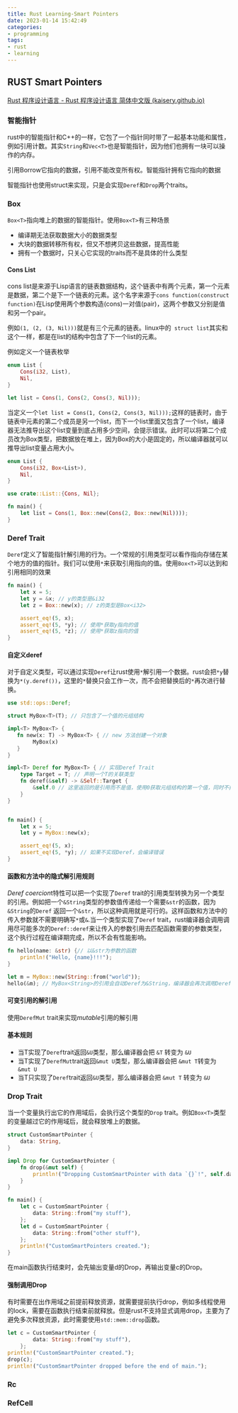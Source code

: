 ```yaml
---
title: Rust Learning-Smart Pointers
date: 2023-01-14 15:42:49
categories:
- programming
tags:
- rust
- learning
---
```


## RUST Smart Pointers 

[Rust 程序设计语言 - Rust 程序设计语言 简体中文版 (kaisery.github.io)](https://kaisery.github.io/trpl-zh-cn/title-page.html)

### 智能指针

rust中的智能指针和C++的一样，它包了一个指针同时带了一起基本功能和属性，例如引用计数。其实`String`和`Vec<T>`也是智能指针，因为他们也拥有一块可以操作的内存。

引用Borrow它指向的数据，引用不能改变所有权。智能指针拥有它指向的数据

智能指针也使用struct来实现，只是会实现`Deref`和`Drop`两个traits。

### Box<T>

`Box<T>`指向堆上的数据的智能指针。使用`Box<T>`有三种场景

* 编译期无法获取数据大小的数据类型
* 大块的数据转移所有权，但又不想拷贝这些数据，提高性能
* 拥有一个数据时，只关心它实现的traits而不是具体的什么类型


#### Cons List

cons list是来源于Lisp语言的链表数据结构，这个链表中有两个元素，第一个元素是数据，第二个是下一个链表的元素。这个名字来源于`cons function(construct function)`在Lisp使用两个参数构造(cons)一对值(pair)，这两个参数又分别是值和另一个pair。

例如`(1, (2, (3, Nil)))`就是有三个元素的链表。linux中的` struct list`其实和这个一样，都是在list的结构中包含了下一个list的元素。

例如定义一个链表枚举

```rust
enum List {
    Cons(i32, List),
    Nil,
}

let list = Cons(1, Cons(2, Cons(3, Nil)));
```

当定义一个`let list = Cons(1, Cons(2, Cons(3, Nil)));`这样的链表时，由于链表中元素的第二个成员是另一个list，而下一个list里面又包含了一个list，编译器无法推导出这个list变量到底占用多少空间，会提示错误。此时可以将第二个成员改为Box类型，把数据放在堆上，因为Box的大小是固定的，所以编译器就可以推导出list变量占用大小。

```rust
enum List {
    Cons(i32, Box<List>),
    Nil,
}

use crate::List::{Cons, Nil};

fn main() {
    let list = Cons(1, Box::new(Cons(2, Box::new(Nil))));
}
```

### Deref Trait

`Deref`定义了智能指针解引用的行为。一个常规的引用类型可以看作指向存储在某个地方的值的指针。我们可以使用`*`来获取引用指向的值。使用`Box<T>`可以达到和引用相同的效果

```rust
fn main() {
    let x = 5;
    let y = &x; // y的类型是&i32
    let z = Box::new(x); // z的类型是Box<i32>

    assert_eq!(5, x);
    assert_eq!(5, *y); // 使用*获取y指向的值
    assert_eq!(5, *z); // 使用*获取z指向的值
}
```

#### 自定义deref

对于自定义类型，可以通过实现`Deref`让rust使用`*`解引用一个数据。rust会把`*y`替换为`*(y.deref())`，这里的`*`替换只会工作一次，而不会把替换后的`*`再次进行替换。

```rust
use std::ops::Deref;

struct MyBox<T>(T); // 只包含了一个值的元组结构

impl<T> MyBox<T> {
   fn new(x: T) -> MyBox<T> { // new 方法创建一个对象
        MyBox(x)
   } 
}

impl<T> Deref for MyBox<T> { // 实现Deref Trait
    type Target = T; // 声明一个T的关联类型
    fn deref(&self) -> &Self::Target { 
        &self.0 // 这里返回的是引用而不是值，使用0获取元组结构的第一个值，同时不把这个值从结构中移出去move
    }
}


fn main() {
    let x = 5;
    let y = MyBox::new(x);

    assert_eq!(5, x);
    assert_eq!(5, *y); // 如果不实现Deref，会编译错误
}
```

#### 函数和方法中的隐式解引用规则

*Deref coercion*t特性可以把一个实现了`Deref` trait的引用类型转换为另一个类型的引用。例如把一个`&String`类型的参数值传递给一个需要`&str`的函数，因为`&String`的`Deref` 返回一个`&str`，所以这种调用就是可行的。这样函数和方法中的传入参数就不需要明确写`*`或`&`.当一个类型实现了`Deref` trait，rust编译器会调用调用尽可能多次的`Deref::deref`来让传入的参数引用去匹配函数需要的参数类型，这个执行过程在编译期完成，所以不会有性能影响。

```rust
fn hello(name: &str) {// 以&str为参数的函数
    println!("Hello, {name}!!!");
}

let m = MyBox::new(String::from("world"));
hello(&m); // MyBox<String>的引用会自动Deref为&String，编译器会再次调用Deref把&String转换为&str
```

#### 可变引用的解引用

使用`DerefMut` trait来实现*mutable*引用的解引用

#### 基本规则

- 当T实现了`Deref`trait返回`&U`类型，那么编译器会把 `&T` 转变为 `&U` 
- 当T实现了`DerefMut`trait返回`&mut U`类型，那么编译器会把  `&mut T`转变为 `&mut U`
- 当T只实现了`Deref`trait返回`&U`类型，那么编译器会把 `&mut T`  转变为 `&U` 

### Drop Trait

当一个变量执行出它的作用域后，会执行这个类型的`Drop` trait。例如`Box<T>`类型的变量越过它的作用域后，就会释放堆上的数据。

```rust
struct CustomSmartPointer {
    data: String,
}

impl Drop for CustomSmartPointer {
    fn drop(&mut self) {
        println!("Dropping CustomSmartPointer with data `{}`!", self.data);
    }
}

fn main() {
    let c = CustomSmartPointer {
        data: String::from("my stuff"),
    };
    let d = CustomSmartPointer {
        data: String::from("other stuff"),
    };
    println!("CustomSmartPointers created.");
}
```

在main函数执行结束时，会先输出变量d的Drop，再输出变量c的Drop。

#### 强制调用Drop

有时需要在出作用域之前提前释放资源，就需要提前执行drop，例如多线程使用的lock，需要在函数执行结束前就释放。但是rust不支持显式调用drop，主要为了避免多次释放资源，此时需要使用`std::mem::drop`函数。

```rust
let c = CustomSmartPointer {
        data: String::from("my stuff"),
    };
println!("CustomSmartPointer created.");
drop(c);
println!("CustomSmartPointer dropped before the end of main.");
```

### Rc<T>

### RefCell<T>


